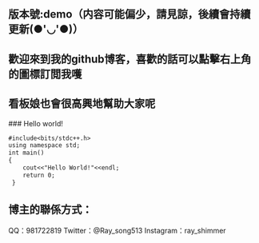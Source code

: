 ## 版本號:demo（内容可能偏少，請見諒，後續會持續更新(●'◡'●)）
## 歡迎來到我的github博客，喜歡的話可以點擊右上角的圖標訂閲我嚄
## 看板娘也會很高興地幫助大家呢
<script src="https://cdn.jsdelivr.net/npm/jquery/dist/jquery.min.js"></script>
<link rel="stylesheet" href="https://cdn.jsdelivr.net/npm/font-awesome/css/font-awesome.min.css">
<script src="https://cdn.jsdelivr.net/gh/RaySong513/live2d-widget/autoload.js"></script>
### Hello world!

```markdown
#include<bits/stdc++.h>
using namespace std;
int main()
{
	cout<<"Hello World!"<<endl;
	return 0;
 } 

```
## 博主的聯係方式：
  QQ：981722819
  Twitter：@Ray_song513
  Instagram：ray_shimmer
  
  
